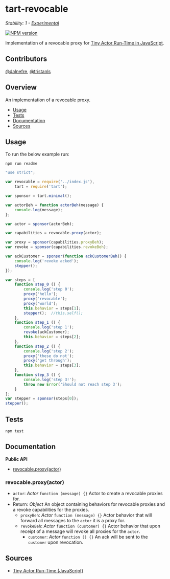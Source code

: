 # tart-revocable

_Stability: 1 - [Experimental](https://github.com/tristanls/stability-index#stability-1---experimental)_

[![NPM version](https://badge.fury.io/js/tart-revocable.png)](http://npmjs.org/package/tart-revocable)

Implementation of a revocable proxy for [Tiny Actor Run-Time in JavaScript](https://github.com/organix/tartjs).

## Contributors

[@dalnefre](https://github.com/dalnefre), [@tristanls](https://github.com/tristanls)

## Overview

An implementation of a revocable proxy.

  * [Usage](#usage)
  * [Tests](#tests)
  * [Documentation](#documentation)
  * [Sources](#sources)

## Usage

To run the below example run:

    npm run readme

```javascript
"use strict";

var revocable = require('../index.js'),
    tart = require('tart');

var sponsor = tart.minimal();

var actorBeh = function actorBeh(message) {
    console.log(message);
};

var actor = sponsor(actorBeh);

var capabilities = revocable.proxy(actor);

var proxy = sponsor(capabilities.proxyBeh);
var revoke = sponsor(capabilities.revokeBeh);

var ackCustomer = sponsor(function ackCustomerBeh() {
    console.log('revoke acked');
    stepper();
});

var steps = [
    function step_0 () {
        console.log('step 0');
        proxy('hello');
        proxy('revocable');
        proxy('world');
        this.behavior = steps[1];
        stepper();  //this.self();
    },
    function step_1 () {
        console.log('step 1');
        revoke(ackCustomer);
        this.behavior = steps[2];
    },
    function step_2 () {
        console.log('step 2');
        proxy('these do not');
        proxy('get through');
        this.behavior = steps[3];
    },
    function step_3 () {
        console.log('step 3!');
        throw new Error('Should not reach step 3');
    }
];
var stepper = sponsor(steps[0]);
stepper();

```

## Tests

    npm test

## Documentation

**Public API**

  * [revocable.proxy(actor)](#revocableproxyactor)

### revocable.proxy(actor)

  * `actor`: _Actor_ `function (message) {}` Actor to create a revocable proxies for.
  * Return: _Object_ An object containing behaviors for revocable proxies and a revoke capabilities for the proxies.
    * `proxyBeh`: _Actor_ `function (message) {}` Actor behavior that will forward all messages to the `actor` it is a proxy for.
    * `revokeBeh`: _Actor_ `function (customer) {}` Actor behavior that upon receipt of a message will revoke all proxies for the `actor`.
      * `customer`: _Actor_ `function () {}` An ack will be sent to the `customer` upon revocation.

## Sources

  * [Tiny Actor Run-Time (JavaScript)](https://github.com/organix/tartjs)